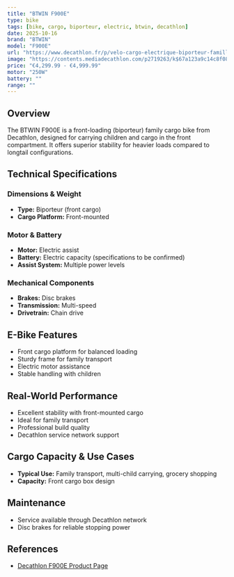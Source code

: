 ```yaml
---
title: "BTWIN F900E"
type: bike
tags: [bike, cargo, biporteur, electric, btwin, decathlon]
date: 2025-10-16
brand: "BTWIN"
model: "F900E"
url: "https://www.decathlon.fr/p/velo-cargo-electrique-biporteur-famille-f900e-taupe/_/R-p-329211"
image: "https://contents.mediadecathlon.com/p2719263/k$67a123a9c14c8f08c8e8d72b6fda307c/sq/velo-cargo-electrique-biporteur-famille-f900e-jaune.jpg?format=auto&f=1200x1200"
price: "€4,299.99 - €4,999.99"
motor: "250W"
battery: ""
range: ""
---
```


## Overview

The BTWIN F900E is a front-loading (biporteur) family cargo bike from Decathlon, designed for carrying children and cargo in the front compartment. It offers superior stability for heavier loads compared to longtail configurations.

## Technical Specifications

### Dimensions & Weight

- **Type:** Biporteur (front cargo)
- **Cargo Platform:** Front-mounted

### Motor & Battery

- **Motor:** Electric assist
- **Battery:** Electric capacity (specifications to be confirmed)
- **Assist System:** Multiple power levels

### Mechanical Components

- **Brakes:** Disc brakes
- **Transmission:** Multi-speed
- **Drivetrain:** Chain drive

## E-Bike Features

- Front cargo platform for balanced loading
- Sturdy frame for family transport
- Electric motor assistance
- Stable handling with children

## Real-World Performance

- Excellent stability with front-mounted cargo
- Ideal for family transport
- Professional build quality
- Decathlon service network support

## Cargo Capacity & Use Cases

- **Typical Use:** Family transport, multi-child carrying, grocery shopping
- **Capacity:** Front cargo box design

## Maintenance

- Service available through Decathlon network
- Disc brakes for reliable stopping power

## References

- [Decathlon F900E Product Page](https://www.decathlon.fr/p/velo-cargo-electrique-biporteur-famille-f900e/)
